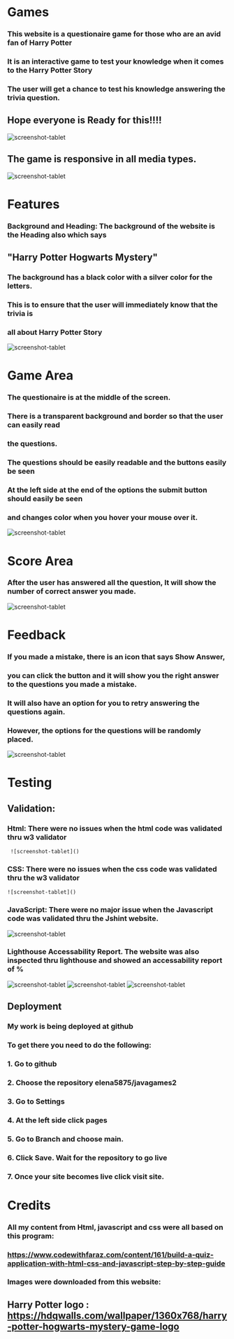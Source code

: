 # Games

### This website is a questionaire game for those who are an avid fan of Harry Potter
### It is an interactive game to test your knowledge when it comes to the Harry Potter Story
### The user will get a chance to test his knowledge answering the trivia question. 
## Hope everyone is Ready for this!!!!

![screenshot-tablet](assets/images/questionaire.jpg)


## The game is responsive in all media types.
![screenshot-tablet](assets/images/responsive3.jpg)
     
# Features

### Background and Heading: The background of the website is the Heading also which says
##       "Harry Potter Hogwarts Mystery"
### The background has a black color with a silver color for the letters.
### This is to ensure that the user will immediately know that the trivia is
### all about Harry Potter Story

![screenshot-tablet](assets/images/harrypotterlogo.png)

# Game Area
    
  ###  The questionaire is at the middle of the screen.
 ###   There is a transparent background and border so that the user can easily read
 ###   the questions. 
 ###   The questions should be easily readable and the buttons easily be seen
 ###   At the left side at the end of the options the submit button should easily be seen
 ###   and changes color when you hover your mouse over it.
![screenshot-tablet](assets/images/questionaire.jpg)
   
  #  Score Area
  ###  After the user has answered all the question, It will show the number of correct answer you made. 
  ![screenshot-tablet](assets/images/score.jpg)

  #    Feedback
  ###  If you made a mistake, there is an icon that says Show Answer,
  ###  you can click the button and it will show you the right answer to the questions you made a mistake.
  ###  It will also have an option for you to retry answering the questions again.
  ###  However, the options for the questions will be randomly placed.

 ![screenshot-tablet](assets/images/feedback.jpg)


 #   Testing


  ##  Validation:
  
###     Html: There were no issues when the html code was validated thru w3 validator
     ![screenshot-tablet]()
###     CSS: There were no issues when the css code was validated thru the w3 validator
    ![screenshot-tablet]()
###     JavaScript: There were no major issue when the Javascript code was validated thru the Jshint website. 
![screenshot-tablet](assets/images/jshint.jpg)

###     Lighthouse Accessability Report. The website was also inspected thru lighthouse and showed an accessability report of  %
![screenshot-tablet](assets/images/accessability1.1.jpg)
![screenshot-tablet](assets/images/accessability2.2.jpg)
![screenshot-tablet](assets/images/accessability3.3.jpg)
   
##    Deployment
        
  ###      My work is being deployed at github
  ###    To get there you need to do the following:
  ###   1. Go to github 
  ###   2. Choose the repository elena5875/javagames2
  ###   3. Go to Settings
  ###   4. At the left side click pages
  ###   5. Go to Branch and choose main. 
  ###   6. Click Save. Wait for the repository to go live
  ###   7. Once your site becomes live click visit site.


#    Credits

###       All my content from Html, javascript and css were all based on this program:
        
  ###      https://www.codewithfaraz.com/content/161/build-a-quiz-application-with-html-css-and-javascript-step-by-step-guide

        
   ###     Images were downloaded from this website:
    
##    Harry Potter logo : https://hdqwalls.com/wallpaper/1360x768/harry-potter-hogwarts-mystery-game-logo
